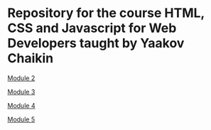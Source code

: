 # Repository for the course HTML, CSS and Javascript for Web Developers taught by Yaakov Chaikin


[Module 2](https://Bhavesh-Vinchurkar.github.io/coursera-html_css_js_for_webdevs/module2-solution/)

[Module 3](https://Bhavesh-Vinchurkar.github.io/coursera-html_css_js_for_webdevs/module3-solution/)

[Module 4](https://Bhavesh-Vinchurkar.github.io/coursera-html_css_js_for_webdevs/module4-solution/)

[Module 5](https://Bhavesh-Vinchurkar.github.io/coursera-html_css_js_for_webdevs/module5-solution/)
